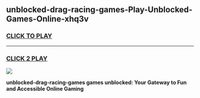 
## unblocked-drag-racing-games-Play-Unblocked-Games-Online-xhq3v
<h3>
<a href="https://premium76.site?title=unblocked-drag-racing-games&ref=24A">CLICK TO PLAY</a></h3>
<hr>

<h3>
<a href="https://premium76.site?title=unblocked-drag-racing-games&ref=24A">CLICK 2 PLAY</a>
  
</h3>

<a href="https://premium76.site?title=unblocked-drag-racing-games&ref=24A"><img src="https://clearcache.store/games.png"></a>


**unblocked-drag-racing-games games unblocked: Your Gateway to Fun and Accessible Online Gaming**

